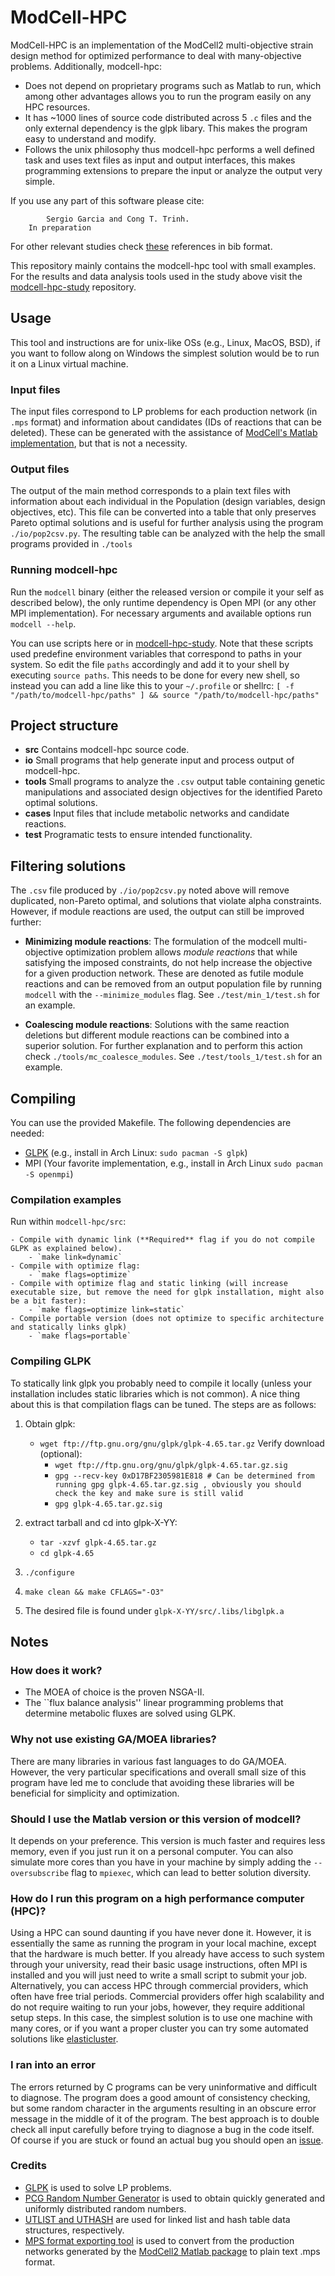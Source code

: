 # ModCell-HPC
ModCell-HPC is an implementation of the ModCell2 multi-objective strain design method for optimized performance to deal with many-objective problems. Additionally, modcell-hpc:
- Does not depend on proprietary programs such as Matlab to run, which among other advantages allows you to run the program easily on any HPC resources.
- It has ~1000 lines of source code distributed across  5 `.c` files and the only external dependency is the glpk libary. This makes the program easy to understand and modify.
- Follows the unix philosophy thus modcell-hpc performs a well defined task and uses text files as input and output interfaces, this makes programming extensions to prepare the input or analyze the output very simple.

If you use any part of this software please cite:
~~~
        Sergio Garcia and Cong T. Trinh.
	In preparation
~~~

For other relevant studies check [these](link/to/bibfile) references in bib format.

This repository mainly contains the modcell-hpc tool with small examples. For the results and data analysis tools used in the study above visit the [modcell-hpc-study](https://github.com/TrinhLab/modcell-hpc-study) repository.

## Usage
This tool and instructions are for unix-like OSs (e.g., Linux, MacOS, BSD), if you want to follow along on Windows the simplest solution would be to run it on a Linux virtual machine.

### Input files
The input files correspond to LP problems for each production network (in `.mps` format) and information about candidates (IDs of reactions that can be deleted). These can be generated with the assistance of [ModCell's Matlab implementation](https://github.com/TrinhLab/ModCell2), but that is not a necessity.

### Output files
The output of the main method corresponds to a plain text files with information about each individual in the Population (design variables, design objectives, etc). This file can be converted into a table that only preserves Pareto optimal solutions and is useful for further analysis using the program `./io/pop2csv.py`. The resulting table can be analyzed with the help the small programs provided in `./tools`

### Running modcell-hpc
Run the `modcell` binary (either the released version or compile it your self as described below), the only runtime dependency is Open MPI (or any other MPI implementation). For necessary arguments and available options run `modcell --help`.

You can use scripts here or in [modcell-hpc-study](https://github.com/TrinhLab/modcell-hpc-study). Note that these scripts used predefine environment variables that correspond to paths in your system. So edit the file `paths` accordingly and add it to your shell by executing `source paths`. This needs to be done for every new shell, so instead you can add a line like this to your `~/.profile` or shellrc:
`[ -f "/path/to/modcell-hpc/paths" ] && source "/path/to/modcell-hpc/paths"`

## Project structure
- __src__ Contains modcell-hpc source code.
- __io__ Small programs that help generate input and process output of modcell-hpc.
- __tools__ Small programs to analyze the `.csv` output table containing genetic manipulations and associated design objectives for the identified Pareto optimal solutions.
- __cases__ Input files that include metabolic networks and candidate reactions.
- __test__  Programatic tests to ensure intended functionality.

## Filtering solutions
 The `.csv` file produced by `./io/pop2csv.py` noted above will remove duplicated, non-Pareto optimal, and solutions that violate alpha constraints. However, if module reactions are used, the output can still be improved further:

- __Minimizing module reactions__: The formulation of the modcell multi-objective optimization problem allows _module reactions_ that while satisfying the imposed constraints, do not help increase the objective for a given production network. These are denoted as futile module reactions and can be removed from an output population file by running `modcell` with the `--minimize_modules` flag. See `./test/min_1/test.sh` for an example.

- __Coalescing module reactions__: Solutions with the same reaction deletions but different module reactions can be combined into a superior solution. For further explanation and to perform this action check `./tools/mc_coalesce_modules`. See `./test/tools_1/test.sh` for an example.

## Compiling
You can use the provided Makefile. The following dependencies are needed:

- [GLPK](https://www.gnu.org/software/glpk/) (e.g., install in Arch Linux: `sudo pacman -S glpk`)
- MPI (Your favorite implementation, e.g., install in Arch Linux `sudo pacman -S openmpi`)

### Compilation examples
Run within `modcell-hpc/src`:

	- Compile with dynamic link (**Required** flag if you do not compile GLPK as explained below).
		- `make link=dynamic`
	- Compile with optimize flag:
		- `make flags=optimize`
	- Compile with optimize flag and static linking (will increase executable size, but remove the need for glpk installation, might also be a bit faster):
		- `make flags=optimize link=static`
	- Compile portable version (does not optimize to specific architecture and statically links glpk)
		- `make flags=portable`

### Compiling GLPK
To statically link glpk you probably need to compile it locally (unless your installation includes static libraries which is not common). A nice thing about this is that compilation flags can be tuned. The steps are as follows:

1. Obtain glpk:
	- `wget ftp://ftp.gnu.org/gnu/glpk/glpk-4.65.tar.gz`
	Verify download (optional):
		- `wget ftp://ftp.gnu.org/gnu/glpk/glpk-4.65.tar.gz.sig`
		- `gpg --recv-key 0xD17BF2305981E818 # Can be determined from running gpg glpk-4.65.tar.gz.sig , obviously you should check the key and make sure is still valid`
		- `gpg glpk-4.65.tar.gz.sig`

2. extract tarball and cd into glpk-X-YY:
	- `tar -xzvf glpk-4.65.tar.gz`
	- `cd glpk-4.65`
4. `./configure`
5. `make clean && make CFLAGS="-O3"`
6. The desired file is found under `glpk-X-YY/src/.libs/libglpk.a`

## Notes

### How does it work?
- The MOEA of choice is the proven NSGA-II.
- The ``flux balance analysis'' linear programming problems that determine metabolic fluxes are solved using GLPK.

### Why not use existing GA/MOEA libraries?
There are many libraries in various fast languages to do GA/MOEA. However, the very particular specifications and overall small size of this program have led me to conclude that avoiding these libraries will be beneficial for simplicity and optimization.

### Should I use the Matlab version or this version of modcell?
It depends on your preference. This version is much faster and requires less memory, even if you just run it on a personal computer. You can also simulate more cores than you have in your machine by simply adding the `--oversubscribe` flag to `mpiexec`, which can lead to better solution diversity.

### How do I run this program on a high performance computer (HPC)?
Using a HPC can sound daunting if you have never done it. However, it is essentially the same as running the program in your local machine, except that the hardware is much better. If you already have access to such system through your university, read their basic usage instructions, often MPI is installed and you will just need to write a small script to submit your job. Alternatively, you can access HPC through commercial providers, which often have free trial periods. Commercial providers offer high scalability and do not require waiting to run your jobs, however, they require additional setup steps. In this case, the simplest solution is to use one machine with many cores, or if you want a proper cluster you can try some automated solutions like [elasticluster](https://github.com/elasticluster/elasticluster).

### I ran into an error
The errors returned by C programs can be very uninformative and difficult to diagnose. The program does a good amount of consistency checking, but some random character in the arguments resulting in an obscure error message in the middle of it of the program. The best approach is to double check all input carefully before trying to diagnose a bug in the code itself. Of course if you are stuck or found an actual bug you should open an [issue](https://github.com/TrinhLab/modcell-hpc/issues/new).


### Credits
- [GLPK](https://www.gnu.org/software/glpk/) is used to solve LP problems.
- [PCG Random Number Generator](http://www.pcg-random.org/) is used to obtain quickly generated and uniformly distributed random numbers.
- [UTLIST and UTHASH](https://troydhanson.github.io/uthash/) are used for linked list and hash table data structures, respectively.
- [MPS format exporting tool](https://www.mathworks.com/matlabcentral/fileexchange/19618-mps-format-exporting-tool) is used to convert from the production networks generated by the [ModCell2 Matlab package](https://github.com/TrinhLab/ModCell2) to plain text .mps format.
